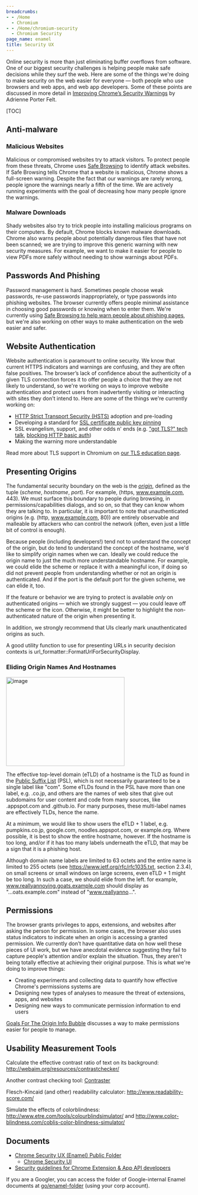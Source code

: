 ```yaml
---
breadcrumbs:
- - /Home
  - Chromium
- - /Home/chromium-security
  - Chromium Security
page_name: enamel
title: Security UX
---
```


Online security is more than just eliminating buffer overflows from software.
One of our biggest security challenges is helping people make safe decisions
while they surf the web. Here are some of the things we're doing to make
security on the web easier for everyone — both people who use browsers and web
apps, and web app developers. Some of these points are discussed in more detail
in [Improving Chrome’s Security
Warnings](https://docs.google.com/presentation/d/16ygiQS0_5b9A4NwHxpcd6sW3b_Up81_qXU-XY86JHc4/edit?usp=sharing)
by Adrienne Porter Felt.

[TOC]

## Anti-malware

### Malicious Websites

Malicious or compromised websites try to attack visitors. To protect people from
these threats, Chrome uses [Safe
Browsing](/developers/design-documents/safebrowsing) to identify attack
websites. If Safe Browsing tells Chrome that a website is malicious, Chrome
shows a full-screen warning. Despite the fact that our warnings are rarely
wrong, people ignore the warnings nearly a fifth of the time. We are actively
running experiments with the goal of decreasing how many people ignore the
warnings.

### Malware Downloads

Shady websites also try to trick people into installing malicious programs on
their computers. By default, Chrome blocks known malware downloads. Chrome also
warns people about potentially dangerous files that have not been scanned; we
are trying to improve this generic warning with new security measures. For
example, we want to make it easier for people to view PDFs more safely without
needing to show warnings about PDFs.

## Passwords And Phishing

Password management is hard. Sometimes people choose weak passwords, re-use
passwords inappropriately, or type passwords into phishing websites. The browser
currently offers people minimal assistance in choosing good passwords or knowing
when to enter them. We're currently using [Safe Browsing to help warn people
about phishing pages](https://support.google.com/chrome/answer/99020?hl=en), but
we're also working on other ways to make authentication on the web easier and
safer.

## Website Authentication

Website authentication is paramount to online security. We know that current
HTTPS indicators and warnings are confusing, and they are often false positives.
The browser’s lack of confidence about the authenticity of a given TLS
connection forces it to offer people a choice that they are not likely to
understand, so we're working on ways to improve website authentication and
protect users from inadvertently visiting or interacting with sites they don't
intend to. Here are some of the things we're currently working on:

*   [HTTP Strict Transport Security (HSTS)](/hsts) adoption and
            pre-loading
*   Developing a standard for [SSL certificate public key
            pinning](https://www.imperialviolet.org/2011/05/04/pinning.html)
*   SSL evangelism, support, and other odds n' ends (e.g. ["got TLS?"
            tech
            talk](https://docs.google.com/presentation/d/1G1286W5_VdsBBJo9PjQ6uN78djFupO-Bn4RUlFu3Tng/edit),
            [blocking HTTP basic
            auth](http://blog.chromium.org/2011/06/new-chromium-security-features-june.html))
*   Making the warning more understandable

Read more about TLS support in Chromium on [our TLS education
page](/Home/chromium-security/education/tls).

## **Presenting Origins**

The fundamental security boundary on the web is the
*[origin](https://code.google.com/p/browsersec/wiki/Part2)*, defined as the
tuple (*scheme*, *hostname*, *port*). For example, (https, www.example.com,
443). We must surface this boundary to people during browsing, in
permissions/capabilities dialogs, and so on, so that they can know whom they are
talking to. In particular, it is important to note that unauthenticated origins
(e.g. (http, www.example.com, 80)) are entirely observable and malleable by
attackers who can control the network (often, even just a little bit of control
is enough).

Because people (including developers!) tend not to understand the concept of the
origin, but do tend to understand the concept of the hostname, we'd like to
simplify origin names when we can. Ideally we could reduce the origin name to
just the much more understandable hostname. For example, we could elide the
scheme or replace it with a meaningful icon, if doing so did not prevent people
from understanding whether or not an origin is authenticated. And if the port is
the default port for the given scheme, we can elide it, too.

If the feature or behavior we are trying to protect is available *only* on
authenticated origins — which we strongly suggest — you could leave off the
scheme or the icon. Otherwise, it might be better to highlight the
non-authenticated nature of the origin when presenting it.

In addition, we strongly recommend that UIs clearly mark unauthenticated origins
as such.

A good utility function to use for presenting URLs in security decision contexts
is url_formatter::FormatUrlForSecurityDisplay.

### Eliding Origin Names And Hostnames

[<img alt="image" src="/Home/chromium-security/enamel/origins.png" height=240
width=320>](/Home/chromium-security/enamel/origins.png)

The effective top-level domain (eTLD) of a hostname is the TLD as found in the
[Public Suffix List](https://publicsuffix.org/) (PSL), which is not necessarily
guaranteed to be a single label like "com". Some eTLDs found in the PSL have
more than one label, e.g. .co.jp, and others are the names of web sites that
give out subdomains for user content and code from many sources, like
.appspot.com and .github.io. For many purposes, these multi-label names are
effectively TLDs, hence the name.

At a minimum, we would like to show users the eTLD + 1 label, e.g.
pumpkins.co.jp, google.com, noodles.appspot.com, or example.org. Where possible,
it is best to show the entire hostname, however. If the hostname is too long,
and/or if it has too many labels underneath the eTLD, that may be a sign that it
is a phishing host.

Although domain name labels are limited to 63 octets and the entire name is
limited to 255 octets (see <https://www.ietf.org/rfc/rfc1035.txt>, section
2.3.4), on small screens or small windows on large screens, even eTLD + 1 might
be too long. In such a case, we should elide from the left. for example,
www.reallyannoying.goats.example.com should display as "...oats.example.com"
instead of "www.reallyanno...".

## Permissions

The browser grants privileges to apps, extensions, and websites after asking the
person for permission. In some cases, the browser also uses status indicators to
indicate when an origin is accessing a granted permission. We currently don’t
have quantitative data on how well these pieces of UI work, but we have
anecdotal evidence suggesting they fail to capture people's attention and/or
explain the situation. Thus, they aren't being totally effective at achieving
their original purpose. This is what we're doing to improve things:

*   Creating experiments and collecting data to quantify how effective
            Chrome's permissions systems are
*   Designing new types of analyses to measure the threat of extensions,
            apps, and websites
*   Designing new ways to communicate permission information to end
            users

[Goals For The Origin Info
Bubble](/Home/chromium-security/enamel/goals-for-the-origin-info-bubble)
discusses a way to make permissions easier for people to manage.

## **Usability Measurement Tools**

Calculate the effective contrast ratio of text on its background:
<http://webaim.org/resources/contrastchecker/>

Another contrast checking tool: [Contraster](https://gh.ada.is/contrast-widget/)

Flesch-Kincaid (and other) readability calculator:
<http://www.readability-score.com/>

Simulate the effects of colorblindness:
<http://www.etre.com/tools/colourblindsimulator/> and
<http://www.color-blindness.com/coblis-color-blindness-simulator/>

## **Documents**

*   [Chrome Security UX (Enamel) Public
            Folder](https://drive.google.com/open?id=0B6FmQe6bc6yVZ012REktU09NOEE&authuser=0)
    *   [Chrome Security
                UI](https://docs.google.com/a/chromium.org/document/d/11-SXwzCGBlk8q1cNtb7peZjb2UjRPrKSFhOfZhTOz24/edit)
*   [Security guidelines for Chrome Extension & App API
            developers](https://docs.google.com/document/d/1RamP4-HJ7GAJY3yv2ju2cK50K9GhOsydJN6KIO81das/pub)

If you are a Googler, you can access the folder of Google-internal Enamel
documents at [go/enamel-folder](https://goto.google.com/enamel-folder) (using
your corp account).

